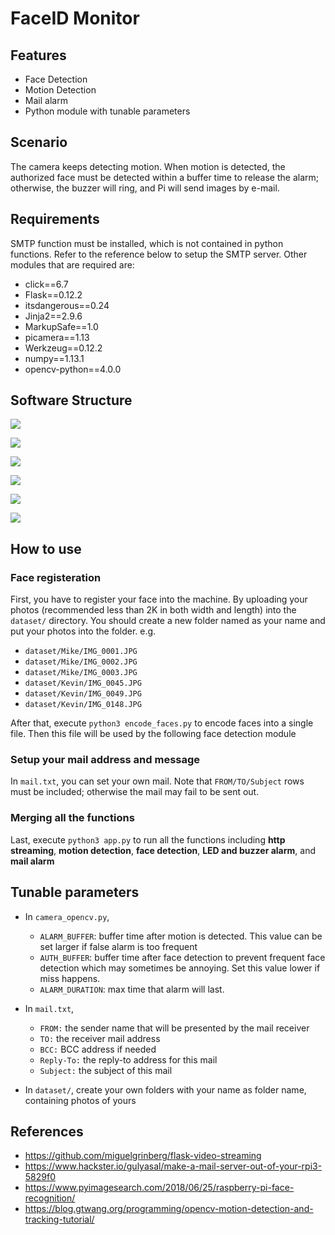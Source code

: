 # FaceID Monitor

## Features
- Face Detection
- Motion Detection
- Mail alarm
- Python module with tunable parameters

## Scenario
The camera keeps detecting motion. When motion is detected, the authorized face must be detected within a buffer time to release the alarm; otherwise, the buzzer will ring, and Pi will send images by e-mail.

## Requirements
SMTP function must be installed, which is not contained in python functions. Refer to the reference below to setup the SMTP server.
Other modules that are required are:
- click==6.7
- Flask==0.12.2
- itsdangerous==0.24
- Jinja2==2.9.6
- MarkupSafe==1.0
- picamera==1.13
- Werkzeug==0.12.2
- numpy==1.13.1
- opencv-python==4.0.0


## Software Structure
![](https://i.imgur.com/740wdIn.jpg)

![](https://i.imgur.com/tDJzSyo.jpg)

![](https://i.imgur.com/sIGC7Zr.jpg)

![](https://i.imgur.com/3QsjvMw.jpg)

![](https://i.imgur.com/Uhlpe6y.jpg)

![](https://i.imgur.com/bOzZJe3.jpg)

## How to use

### Face registeration
First, you have to register your face into the machine. By uploading your photos (recommended less than 2K in both width and length) into the `dataset/` directory. You should create a new folder named as your name and put your photos into the folder. e.g.
- `dataset/Mike/IMG_0001.JPG`
- `dataset/Mike/IMG_0002.JPG`
- `dataset/Mike/IMG_0003.JPG`
- `dataset/Kevin/IMG_0045.JPG`
- `dataset/Kevin/IMG_0049.JPG`
- `dataset/Kevin/IMG_0148.JPG`

After that, execute `python3 encode_faces.py` to encode faces into a single file. Then this file will be used by the following face detection module

### Setup your mail address and message
In `mail.txt`, you can set your own mail. Note that `FROM/TO/Subject` rows must be included; otherwise the mail may fail to be sent out.

### Merging all the functions
Last, execute `python3 app.py` to run all the functions including **http streaming**, **motion detection**, **face detection**, **LED and buzzer alarm**, and **mail alarm**

## Tunable parameters
- In `camera_opencv.py`,
    - `ALARM_BUFFER`: buffer time after motion is detected. This value can be set larger if false alarm is too frequent
    - `AUTH_BUFFER`: buffer time after face detection to prevent frequent face detection which may sometimes be annoying. Set this value lower if miss happens.
    - `ALARM_DURATION`: max time that alarm will last.

- In `mail.txt`,
    - `FROM:` the sender name that will be presented by the mail receiver
    - `TO:` the receiver mail address
    - `BCC:` BCC address if needed
    - `Reply-To:` the reply-to address for this mail
    - `Subject:` the subject of this mail

- In `dataset/`, create your own folders with your name as folder name, containing photos of yours

## References
- https://github.com/miguelgrinberg/flask-video-streaming 
- https://www.hackster.io/gulyasal/make-a-mail-server-out-of-your-rpi3-5829f0 
- https://www.pyimagesearch.com/2018/06/25/raspberry-pi-face-recognition/ 
- https://blog.gtwang.org/programming/opencv-motion-detection-and-tracking-tutorial/

